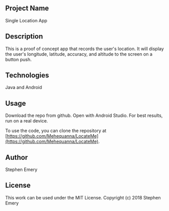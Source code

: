 ## Project Name
Single Location App

## Description
This is a proof of concept app that records the user's location. It will display the user's longitude, latitude, accuracy, and altitude to the screen on a button push.

## Technologies
Java and Android

## Usage
Download the repo from github. Open with Android Studio. For best results, run on a real device.

To use the code, you can clone the repository at [https://github.com/Mehequanna/LocateMe](https://github.com/Mehequanna/LocateMe).

## Author
Stephen Emery

## License
This work can be used under the MIT License.
Copyright (c) 2018 Stephen Emery
